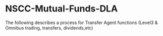 # NSCC-Mutual-Funds-DLA
The following describes a process for Transfer Agent functions (Level3 &amp; Omnibus trading, transfers, dividends,etc)

